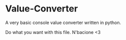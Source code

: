 # Value-Converter
A very basic console value converter written in python.

Do what you want with this file. N'bacione <3
